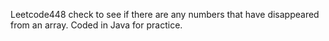 Leetcode448 check to see if there are any numbers that have disappeared from an array. Coded in Java for practice.
